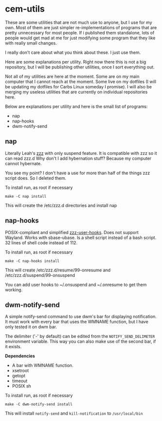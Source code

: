cem-utils
=========

These are some utilities that are not much
use to anyone, but I use for my own. Most of
them are just simpler re-implementations of 
programs that are pretty unnecessary for most
people. If i published them standalone, lots
of people would get mad at me for just modifying
some program that they like with really small
changes.

I really don't care about what you think about
these. I just use them.

Here are some explanations per utility. Right now
there this is not a big repository, but I will be
publishing other utilities, once I sort everything
out.

Not all of my utilities are here at the moment. Some
are on my main computer that I cannot reach at the
moment. Some live on my dotfiles (I will be updating
my dotfiles for Carbs Linux someday I promise). I will
also be merging my useless utilities that are currently 
on individual repositories here.

Below are explanations per utility and here is the
small list of programs:


* nap
* nap-hooks
* dwm-notify-send


nap
---

Literally Leah's [zzz] with only suspend feature.
It is compatible with zzz so it can read zzz.d
Why don't I add hybernation stuff? Because my
computer cannot hybernate.

[zzz]: http://git.vuxu.org/runit-void/tree/zzz

You see my point? I don't have a use for more 
than half of the things zzz script does. So
I deleted them.

To install run, as root if necessary

    make -C nap install

This will create the /etc/zzz.d directories and
install nap


nap-hooks
---------

POSIX-compliant and simplified [zzz-user-hooks]. 
Does not support Wayland. Works with sbase-ubase.
Is a shell script instead of a bash script. 32
lines of shell code instead of 112.

[zzz-user-hooks]: https://github.com/bahamas10/zzz-user-hooks

To install run, as root if necessary

    make -C nap-hooks install

This will create /etc/zzz.d/resume/99-onresume and
/etc/zzz.d/suspend/99-onsuspend

You can add user hooks to ~/.onsuspend and
~/.onresume to get them working.


dwm-notify-send
---------------

A simple notify-send command to use dwm's bar for
displaying notification. It must work with every bar
that uses the WMNAME function, but I have only tested
it on dwm bar.

The delimiter ('-' by default) can be edited from the
`NOTIFY_SEND_DELIMETER` environment variable. This way
you can also make use of the second bar, if it exists.

**Dependencies**

* A bar with WMNAME function.
* xsetroot
* getopt
* timeout
* POSIX sh

To install run, as root if necessary

    make -C dwm-notify-send install

This will install `notify-send` and `kill-notification`
to `/usr/local/bin`
